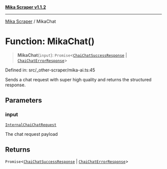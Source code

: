 [**Mika Scraper v1.1.2**](../README.md)

***

[Mika Scraper](../README.md) / MikaChat

# Function: MikaChat()

> **MikaChat**(`input`): `Promise`\<[`ChaiChatSuccessResponse`](../interfaces/ChaiChatSuccessResponse.md) \| [`ChaiChatErrorResponse`](../interfaces/ChaiChatErrorResponse.md)\>

Defined in: src/\_other-scraper/mika-ai.ts:45

Sends a chat request with super high quality and returns the structured response.

## Parameters

### input

[`InternalChaiChatRequest`](../interfaces/InternalChaiChatRequest.md)

The chat request payload

## Returns

`Promise`\<[`ChaiChatSuccessResponse`](../interfaces/ChaiChatSuccessResponse.md) \| [`ChaiChatErrorResponse`](../interfaces/ChaiChatErrorResponse.md)\>
